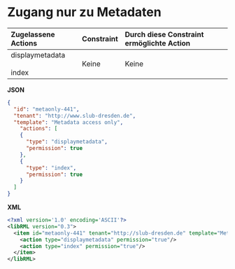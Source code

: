 # Zugang nur zu Metadaten

| Zugelassene Actions | Constraint | Durch diese Constraint ermöglichte Action |
| :------- | :--------- | :--------- |
| displaymetadata<br/><br/>index | Keine | Keine |

**JSON**

```json
{
  "id": "metaonly-441",
  "tenant": "http://www.slub-dresden.de",
  "template": "Metadata access only",
    "actions": [
    {
      "type": "displaymetadata",
      "permission": true
    },
    {
      "type": "index",
      "permission": true
    }
  ]
}
```

**XML**

```xml
<?xml version='1.0' encoding='ASCII'?>
<libRML version="0.3">
  <item id="metaonly-441" tenant="http://slub-dresden.de" template="Metadata access only">
    <action type="displaymetadata" permission="true"/>
    <action type="index" permission="true"/>
  </item>
</libRML>
```
